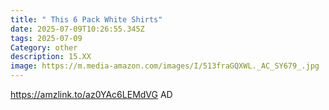 ```yaml
---
title: " This 6 Pack White Shirts"
date: 2025-07-09T10:26:55.345Z
tags: 2025-07-09
Category: other
description: 15.XX
image: https://m.media-amazon.com/images/I/513fraGQXWL._AC_SY679_.jpg
---
```

https://amzlink.to/az0YAc6LEMdVG  AD